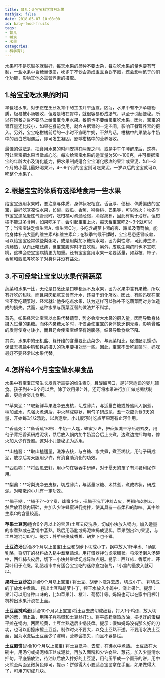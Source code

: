 ```yaml
---
title: 育儿：让宝宝科学食用水果
mathjax: false
date: 2018-05-07 10:08:00
id: baby-food-fruits
tags:
- 育儿
- 辅食
- 水果
categories:
- 科学育儿
---
```


水果可不是吃越多就越好，每天水果的品种不要太杂，每次吃水果的量也要有节制，一些水果中含糖量很高，吃多了不仅会造成宝宝食欲不振，还会影响孩子的消化功能，影响其他必需营养素的摄取。

<!---more--->

## 1.给宝宝吃水果的时间

早餐吃水果，对于正在生长发育中的宝宝并不适宜。因为，水果中有不少单糖物质，极易被小肠吸收，但若是堵在胃中，就很容易形成胀气，以至于引起便秘。所以在饱餐之后不要马上给宝宝食用水果。餐前也不要给宝宝吃水果，因为，宝宝的胃容量还比较小，如果在餐前食用，就会占据胃的一定空间，影响正餐营养素的摄入。另外，宝宝吃柑橘前后的一小时不宜喝牛奶，不然的话，柑橘中的果酸与牛奶中的蛋白质相遇后，即可发生凝固，影响柑橘中的营养吸收。

最佳的做法是，把食用水果的时间安排在两餐之间，或是中午午睡醒来后，这样，可让宝宝把水果当做点心吃。每次给宝宝水果的适宜量为50～100克，并可根据宝宝的年龄大小及消化能力，把水果制成适合宝宝消化吸收的果汁或果泥，如1～3个月的小婴儿最好喝果汁，4～9个月的宝宝则可吃果泥，一岁以后的宝宝就可以吃整个水果了。

## 2.根据宝宝的体质有选择地食用一些水果

给宝宝选用水果时，要注意与体质、身体状况相宜。舌苔厚、便秘、体质偏热的宝宝，最好吃寒凉性水果，如梨、西瓜、香蕉、猕猴桃、芒果等，可以败火；秋冬季节宝宝患急慢性气管炎时，吃柑橘可疏通经络，消除痰积，因此有助于治疗。但柑橘不能过多食用，如果吃多了，会引起宝宝上火，每天给宝宝吃2～3个就可以了；当宝宝缺乏维生素A、维生素C时，多吃含胡萝卜素的杏、甜瓜及葡萄柚，能给身体补充大量的维生素A和维生素C；在秋季气候干燥时，宝宝易患感冒咳嗽，可以给宝宝经常做些梨粥喝，或是用梨加冰糖炖水喝，因为梨性寒，可润肺生津、清肺热，从而止咳祛痰，但宝宝腹泻时不宜吃梨。另外，皮肤生痈疮时也不宜吃桃，这样会使宝宝病情更为加重。还有宝宝食用水果一定要适量，如荔枝、柿子、香蕉和西瓜等吃多了对身体并没有益处。

## 3.不可经常让宝宝以水果代替蔬菜

蔬菜和水果一比，无论是口感还是口味都远不及水果，因为水果中含有果糖，所以有好吃的甜味，而且果肉细腻又含有汁水，还易于消化吸收。因此，有些妈咪在宝宝不爱吃蔬菜时，经常就让他多吃点水果，认为这样可以弥补不吃蔬菜而对身体造成的损失。然而，这种水果与蔬菜互替的做法并不科学。

首先，如果经常让宝宝以水果代替蔬菜，势必会增大水果的摄入量，因而导致身体摄入过量的果糖。而体内果糖太多时，不仅会使宝宝的身体缺乏铜元素，影响骨骼的发育使身材矮小，而且还会使宝宝经常有饱腹感，结果导致食欲下降。

其次，水果中的无机盐、粗纤维的含量要比蔬菜少，与蔬菜相比，促进肠肌蠕动，保证无机盐中钙和铁的摄入的功用要相对弱一些。因此，宝宝不爱吃蔬菜时，妈咪最好不要经常以水果代替。

## 4.怎样给4个月宝宝做水果食品

水果中有宝宝正常生长发育所需要的维生素C，且酸甜可口，是非常适宜的婴儿辅食。孩子到4～6个月以后，除了饮用果汁外，还可将水果进行加工做成糊状制品，更适合婴儿食用。

**苹果泥：**取新鲜苹果洗净去皮核，切成薄片，与适量白糖或蜂蜜同入锅煮，稍加点水，先强火煮沸后，中火熬成糊状，用勺子研成泥。煮一次应为食3天的量，开始每次1/2汤匙，以后逐增。小儿腹泻时吃点苹果泥有止泻作用。

**香蕉粥：**备香蕉1/6根，牛奶一大匙，蜂蜜少许，把香蕉洗干净后剥去皮，用勺子背把香蕉研成泥状，然后放入锅内加牛奶混合后上火煮，边煮边搅拌均匀，停火加入少许蜂蜜。这对小儿便秘尤为适用。

**山楂酱：**取山楂适量，洗净去核，与白糖、水共煮，煮至糊状，用勺子研成泥，放凉后每天服用少许，有消食助消化的功效。

**西瓜糊：**将西瓜去籽，用小勺在容器中研碎，对于夏天的孩子有消暑利尿作用。

**梨酱：**将梨洗净去皮核，切成薄片，与适量冰糖、水共煮，煮成糊状，研成泥。对咳嗽的小儿有一定功效。

**橘子糊：**橘子7～8个瓣，蜂蜜少许，把橘子洗干净剥去皮，再把内皮剥去，然后放容器内研碎，并加入少许蜂蜜进行搅拌，使其具有一点柔和的酸味。其中维生素C的含量较高。

**苹果土豆泥**(适合6个月以上的宝贝)土豆去皮洗净，切成小块放入锅内，加入适量的水煮熟或在蒸锅中蒸熟。熟后用汤匙或捣泥棒捣成泥状。苹果刮出2勺果泥，与土豆泥混匀即可。提示：将苹果换成香蕉、胡萝卜也不错。

**土豆浓汤**(适合8个月以上宝宝)土豆和胡萝卜切成小丁。锅中放入1杯半水、1汤匙乳酪，将切丁的材料放入锅中煮至熟烂。用打蛋器拌匀成浓稠状。将浓汤倒入汤碗中，西红柿去皮后，切下一小块并继续切成碎粒点缀。提示：西红柿、香菜叶、芹菜叶用于点缀。乳酪超市中有适合宝宝吃的迷你盒包装的，1小盒的量放入就可以。

**果味土豆沙拉**(适合9个月以上宝宝) 将土豆、胡萝卜洗净去皮，切成小丁。 将切成的丁放水中煮熟。 捞出土豆和胡萝卜丁，控干水放入小碗中，浇上果汁。提示：果汁可以用各种口味的，比如苹果汁、橘汁、葡萄汁等。妈妈也可以在家中用榨汁机榨出水果汁浇在上面。

**土豆丝摊鸡蛋**(适合10个月以上宝宝)将土豆去皮切成细丝，打入1个鸡蛋，放入切碎的葱，洒上盐，用筷子将鸡蛋和土豆丝打匀。将平底锅烧热放油，把搅好的蛋糊平摊在锅内，两面煎黄，土豆丝熟透后出锅装盘。提示：假如妈妈没有那么好的刀功，也可以用擦床擦土豆丝。制作时火不要大，以免土豆熟不透。不要用水洗土豆丝，因为水洗后土豆丝少了淀粉，营养会损失，而且不容易烂。

**土豆煎饼**(适合10个月以上宝宝) 将土豆洗净，去皮，在沸水中煮熟。 土豆放在大碗中，用汤勺或捣泥棒压烂成泥状，再放入面粉和少许食盐、葱花，加入少量清水拌匀。平底锅放油，待油热后放入拌好的土豆泥，用勺压平成一个圆形的饼，用中火煎至两面呈微黄色即可。提示：饼做得大小要适合宝宝拿在手里，如果做得大了，可用刀切成几块。